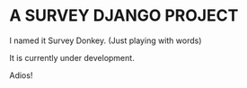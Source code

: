 # A SURVEY DJANGO PROJECT 

I named it Survey Donkey. (Just playing with words)

It is currently under development.

Adios!